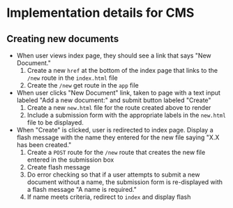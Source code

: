 # Implementation details for CMS

## Creating new documents

- When user views index page, they should see a link that says "New Document."
    1. Create a new `href` at the bottom of the index page that links to the `/new` route in the `index.html` file
    2. Create the `/new` get route in the `app` file
- When user clicks "New Document" link, taken to page with a text input labeled "Add a new document:" and submit button labeled "Create"
    1. Create a new `new.html` file for the route created above to render
    2. Include a submission form with the appropriate labels in the `new.html` file to be displayed.
- When "Create" is clicked, user is redirected to index page. Display a flash message with the name they entered for the new file saying "X.X has been created."
    1. Create a `POST` route for the `/new` route that creates the new file entered in the submission box
    2. Create flash message
    3. Do error checking so that if a user attempts to submit a new document without a name, the submission form is re-displayed with a flash message "A name is required."
    4. If name meets criteria, redirect to `index` and display flash